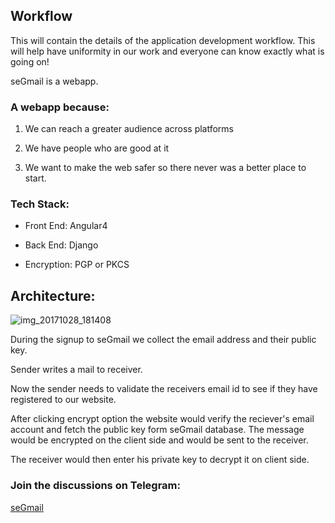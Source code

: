 ## Workflow
This will contain the details of the application development workflow.
This will help have uniformity in our work and everyone can know exactly what is going on!

seGmail is a webapp.

### A webapp because:

1. We can reach a greater audience across platforms

2. We have people who are good at it

3. We want to make the web safer so there never was a better place to start.

### Tech Stack:

- Front End:  Angular4

- Back End:   Django

- Encryption: PGP or PKCS

## Architecture: 

![img_20171028_181408](https://user-images.githubusercontent.com/33156557/32155861-19d59b50-bd60-11e7-8631-a80f5a64004a.jpg)





During the signup to seGmail we collect the email address and their public key. 

Sender writes a mail to receiver.

Now the sender needs to validate the receivers email id to see if they have registered to our website. 

After clicking encrypt option the website would verify the reciever's email account and fetch the public key form seGmail database. The message would be encrypted on the client side and would be sent to the receiver.

The receiver would then enter his private key to decrypt it on client side.


### Join the discussions on Telegram: 
[seGmail](t.me/seGmail)

